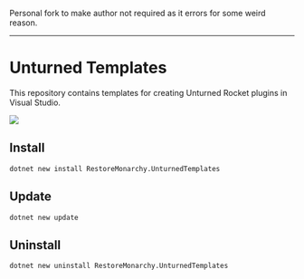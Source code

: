 Personal fork to make author not required as it errors for some weird reason.

---
# Unturned Templates
This repository contains templates for creating Unturned Rocket plugins in Visual Studio.  

![](preview.png)

## Install
```
dotnet new install RestoreMonarchy.UnturnedTemplates
```

## Update
```
dotnet new update
```

## Uninstall
```
dotnet new uninstall RestoreMonarchy.UnturnedTemplates
```
